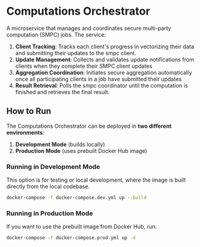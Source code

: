 # Computations Orchestrator

A microservice that manages and coordinates secure multi-party computation (SMPC) jobs. The service:

1. **Client Tracking**: Tracks each client's progress in vectorizing their data and submitting their updates to the smpc client.
2. **Update Management**: Collects and validates update notifications from clients when they complete their SMPC client updates
3. **Aggregation Coordination**: Initiates secure aggregation automatically once all participating clients in a job have submitted their updates
4. **Result Retrieval**: Polls the smpc coordinator until the computation is finished and retrieves the final result.

## **How to Run**

The Computations Orchestrator can be deployed in **two different environments**:  
1. **Development Mode** (builds locally)  
2. **Production Mode** (uses prebuilt Docker Hub image)

### **Running in Development Mode**
This option is for testing or local development, where the image is built directly from the local codebase.

```bash
docker-compose -f docker-compose.dev.yml up --build
```

### **Running in Production Mode**
If you want to use the prebuilt image from Docker Hub, run:

```bash
docker-compose -f docker-compose.prod.yml up -d
```
